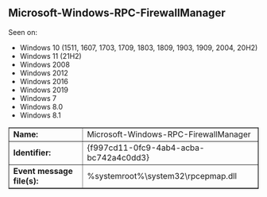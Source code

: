 ## Microsoft-Windows-RPC-FirewallManager

Seen on:
* Windows 10 (1511, 1607, 1703, 1709, 1803, 1809, 1903, 1909, 2004, 20H2)
* Windows 11 (21H2)
* Windows 2008
* Windows 2012
* Windows 2016
* Windows 2019
* Windows 7
* Windows 8.0
* Windows 8.1

<table border="1" class="docutils">
  <tbody>
    <tr>
      <td><b>Name:</b></td>
      <td>Microsoft-Windows-RPC-FirewallManager</td>
    </tr>
    <tr>
      <td><b>Identifier:</b></td>
      <td>{f997cd11-0fc9-4ab4-acba-bc742a4c0dd3}</td>
    </tr>
    <tr>
      <td><b>Event message file(s):</b></td>
      <td>%systemroot%\system32\rpcepmap.dll</td>
    </tr>
  </tbody>
</table>

&nbsp;

